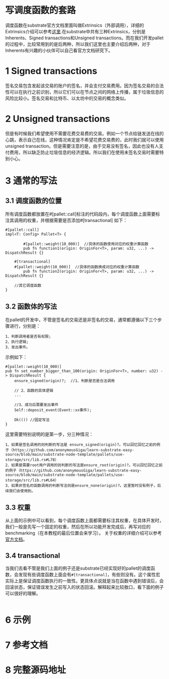 # 写调度函数的套路

调度函数在substrate官方文档里面叫做Extrinsics（外部调用），详细的Extrinsics介绍可以参考[这里](https://docs.substrate.io/v3/concepts/extrinsics/).在substrate中共有三种Extrinsics，分别是Inherents、Signed transactions和Unsigned transactions。而在我们开发pallet的过程中，比较常用到的是后两种，所以我们这里也主要介绍后两种，对于Inherents有兴趣的小伙伴可以自己看官方文档研究下。

# 1 Signed transactions
签名交易包含发起该交易的账户的签名，并会支付交易费用。因为签名交易的合法性可以在执行之前识别，所以它们可以在节点之间的网络上传播，属于垃圾信息的风险比较小。签名交易和比特币、以太坊中的交易的概念类似。

# 2 Unsigned transactions
但是有时候我们希望使用不需要花费交易费的交易。例如一个节点给链发送在线的心跳，表示自己在线，这种情况肯定是不希望花费交易费的，此时我们就可以使用unsigned transaction。但是需要注意的是，由于交易没有签名，因此也没有人支付费用，所以缺乏防止垃圾信息的经济逻辑。所以我们在使用未签名交易时需要特别小心。

# 3 通常的写法
## 3.1 调度函数的位置
所有调度函数都放置在#[pallet::call]标注的代码段内，每个调度函数上面需要标注其调用的权重，并根据需要是否添加#[transactional] 如下：
```
#[pallet::call]
impl<T: Config> Pallet<T> {
		
		#[pallet::weight(10_000)]  //具体的函数使用对应的权重计算函数
		pub fn function1(origin: OriginFor<T>, param: u32, ...) -> DispatchResult {}
    
    #[transactional]
    #[pallet::weight(10_000)]  //具体的函数换成对应的权重计算函数
		pub fn function2(origin: OriginFor<T>, param: u32, ...) -> DispatchResult {}
    
    //其它调度函数
}
```

## 3.2 函数体的写法

在pallet的开发中，不管是签名的交易还是非签名的交易，通常都遵循以下三个步骤进行，分别是：
```
1、判断调用者是否有权限;
2、执行逻辑;
3、发出事件。
```
示例如下：
```
#[pallet::weight(10_000)] 
pub fn set_number_bigger_than_100(origin: OriginFor<T>, number: u32) -> DispatchResult {
    ensure_signed(origin)?;  //1、判断是否是合法调用
    
    // 2、函数的具体逻辑
    ...
    
    //3、成功后需要发出事件
    Self::deposit_event(Event::xx事件);
			
    Ok(()) //固定写法
}
```
这里需要特别说明的是第一步，分三种情况：
```
1、如果是签名调用的则判断的写法是 ensure_signed(origin)?。可以回忆回忆之前的例子（https://github.com/anonymousGiga/learn-substrate-easy-source/blob/main/substrate-node-template/pallets/use-storage/src/lib.rs#L78）    
2、如果是需要root用户调用的则判断的写法是ensure_root(origin)?。可以回忆回忆之前的例子（https://github.com/anonymousGiga/learn-substrate-easy-source/blob/main/substrate-node-template/pallets/use-storage/src/lib.rs#L64）
3、如果非签名的函数调用的判断写法则是ensure_none(origin)?。这里暂时没有例子，后续我们会使用到。
```

## 3.3 权重
从上面的示例中可以看到，每个调度函数上面都需要标注其权重，在具体开发时，我们一般是先写一个固定的权重，然后在所以功能开发完成后，再写对应的benchmarking（在本教程的最后位置会来学习）。
关于权重的详细介绍可以参考[官方文档](https://docs.substrate.io/v3/runtime/weights-and-fees/)。

## 3.4 transactional
当我们去看不管是我们上面的例子还是substrate已经实现好的pallet的调度函数，会发现有些调度函数上面会有```#[transactional]```，有些则没有。这个属性宏实际上是保证调度函数执行的一致性。更具体点说就是当在函数中遇到错误后，会回滚状态，保证错误发生之前写入的状态回滚。解释起来比较敖口，看下面的例子可以很好的理解。
```

```

# 6 示例

# 7 参考文档

# 8 完整源码地址
